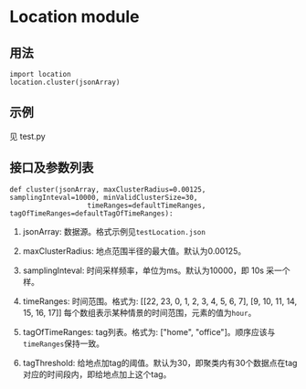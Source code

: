 # Location module

## 用法

    import location
    location.cluster(jsonArray)
    
## 示例

见 test.py
    
## 接口及参数列表

    def cluster(jsonArray, maxClusterRadius=0.00125, samplingInteval=10000, minValidClusterSize=30,
                       timeRanges=defaultTimeRanges, tagOfTimeRanges=defaultTagOfTimeRanges):

1. jsonArray: 数据源。格式示例见`testLocation.json`
 
2. maxClusterRadius: 地点范围半径的最大值。默认为0.00125。

3. samplingInteval: 时间采样频率，单位为ms。默认为10000，即 10s 采一个样。

4. timeRanges: 时间范围。格式为:  [[22, 23, 0, 1, 2, 3, 4, 5, 6, 7], [9, 10, 11, 14, 15, 16, 17]] 每个数组表示某种情景的时间范围，元素的值为`hour`。

5. tagOfTimeRanges: tag列表。格式为: ["home", "office"]。顺序应该与`timeRanges`保持一致。

6. tagThreshold: 给地点加tag的阈值。默认为30，即聚类内有30个数据点在tag对应的时间段内，即给地点加上这个tag。
